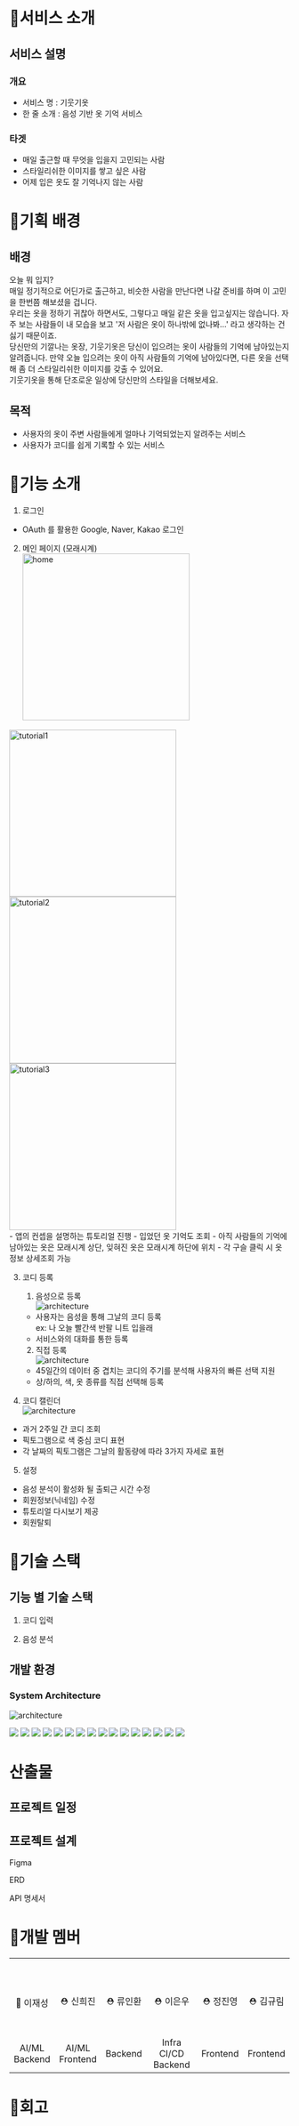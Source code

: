 # 👕서비스 소개

## 서비스 설명

### 개요

- 서비스 명 : 기웃기옷
- 한 줄 소개 : 음성 기반 옷 기억 서비스

### 타겟
- 매일 출근할 때 무엇을 입을지 고민되는 사람
- 스타일리쉬한 이미지를 쌓고 싶은 사람
- 어제 입은 옷도 잘 기억나지 않는 사람

# 👕기획 배경

## 배경
오늘 뭐 입지?<br>
매일 정기적으로 어딘가로 출근하고, 비슷한 사람을 만난다면 나갈 준비를 하며 이 고민을 한번쯤 해보셨을 겁니다.<br>
우리는 옷을 정하기 귀찮아 하면서도, 그렇다고 매일 같은 옷을 입고싶지는 않습니다. 자주 보는 사람들이 내 모습을 보고 '저 사람은 옷이 하나밖에 없나봐...' 라고 생각하는 건 싫기 때문이죠. <br>
당신만의 기깔나는 옷장, 기웃기옷은 당신이 입으려는 옷이 사람들의 기억에 남아있는지 알려줍니다. 만약 오늘 입으려는 옷이 아직 사람들의 기억에 남아있다면, 다른 옷을 선택해 좀 더 스타일리쉬한 이미지를 갖출 수 있어요. <br>
기웃기옷을 통해 단조로운 일상에 당신만의 스타일을 더해보세요.<br>

## 목적
- 사용자의 옷이 주변 사람들에게 얼마나 기억되었는지 알려주는 서비스
- 사용자가 코디를 쉽게 기록할 수 있는 서비스


# 👕기능 소개
1. 로그인

- OAuth 를 활용한 Google, Naver, Kakao 로그인


2. 메인 페이지 (모래시계)
<br><img src="./assets/홈_화면.gif" height="300" alt="home"/>
<img src="./assets/설명화면__1_.gif" height="300" alt="tutorial1"/>
<img src="./assets/설명화면__2_.gif" height="300" alt="tutorial2"/>
<img src="./assets/설명화면__3_.gif" height="300" alt="tutorial3"/><br>
- 앱의 컨셉을 설명하는 튜토리얼 진행
- 입었던 옷 기억도 조회
- 아직 사람들의 기억에 남아있는 옷은 모래시계 상단, 잊혀진 옷은 모래시계 하단에 위치
- 각 구슬 클릭 시 옷 정보 상세조회 가능

3. 코디 등록
    1) 음성으로 등록
    <br><img src="./assets/음성등록.gif" alt="architecture"/><br>
    - 사용자는 음성을 통해 그날의 코디 등록 <br>
    ex: 나 오늘 빨간색 반팔 니트 입을래
    - 서비스와의 대화를 통한 등록
    
    2) 직접 등록
    <br><img src="./assets/캘린더_등록.gif" alt="architecture"/><br>
    - 45일간의 데이터 중 겹치는 코디의 주기를 분석해 사용자의 빠른 선택 지원
    - 상/하의, 색, 옷 종류를 직접 선택해 등록

4. 코디 캘린더
<br><img src="./assets/캘린더.gif" alt="architecture"/><br>
- 과거 2주일 간 코디 조회
- 픽토그램으로 색 중심 코디 표현
- 각 날짜의 픽토그램은 그날의 활동량에 따라 3가지 자세로 표현

5. 설정
- 음성 분석이 활성화 될 출퇴근 시간 수정
- 회원정보(닉네임) 수정
- 튜토리얼 다시보기 제공
- 회원탈퇴


# 👕기술 스택

## 기능 별 기술 스택
1. 코디 입력

2. 음성 분석

## 개발 환경

### System Architecture
<img src="./assets/System_architecture.png" alt="architecture"/>


<img src ="https://img.shields.io/badge/python-3776AB.svg?&style=for-the-badge&logo=python&logoColor=ffdd54"/> <img src ="https://img.shields.io/badge/PyTorch-EE4C2C.svg?&style=for-the-badge&logo=pytorch&logoColor=white"/> <img src ="https://img.shields.io/badge/Flask-000000.svg?&style=for-the-badge&logo=flask&logoColor=white"/> <img src ="https://img.shields.io/badge/Flutter-02569B.svg?&style=for-the-badge&logo=flutter&logoColor=white"/>
<img src="https://img.shields.io/badge/Java-ED8B00?style=for-the-badge&logo=openjdk&logoColor=white"/> <img src="https://img.shields.io/badge/Spring Boot-6DB33F?style=for-the-badge&logo=Spring Boot&logoColor=white"/> <img src="https://img.shields.io/badge/Gradle-02303A?style=for-the-badge&logo=Gradle&logoColor=white"/> <img src="https://img.shields.io/badge/JSON Web Tokens-000000?style=for-the-badge&logo=JSON Web Tokens&logoColor=white"/> <img src="https://img.shields.io/badge/Spring Security-6DB33F?style=for-the-badge&logo=Spring Security&logoColor=white"/> <img src="https://img.shields.io/badge/mySql-007ec6?style=for-the-badge&logo=mySql&logoColor=white"/> <img src="https://img.shields.io/badge/Amazon EC2-569A31?style=for-the-badge&logo=Amazon EC2&logoColor=white"/> <img src="https://img.shields.io/badge/Jenkins-D24939?style=for-the-badge&logo=Jenkins&logoColor=white"/> <img src="https://img.shields.io/badge/Docker-2496ED?style=for-the-badge&logo=Docker&logoColor=white"/> <img src="https://img.shields.io/badge/Ubuntu-E95420?style=for-the-badge&logo=Ubuntu&logoColor=white"/> <img src="https://img.shields.io/badge/Jira-0052CC?style=for-the-badge&logo=Jira&logoColor=white"/> <img src="https://img.shields.io/badge/GitLab-FCA121?style=for-the-badge&logo=GitLab&logoColor=white"/> <br/>

# 산출물

## 프로젝트 일정

## 프로젝트 설계

Figma

ERD

API 명세서

# 👕개발 멤버
<table>
    <tr>
        <td height="140px" align="center"> 
            <br> 👑 이재성<br></td>
        <td height="140px" align="center">
            <br> ⛑ 신희진<br></td>
        <td height="140px" align="center">
            <br> ⛑ 류인환<br></td>
        <td height="140px" align="center">
            <br> ⛑ 이은우<br></td>
        <td height="140px" align="center"> 
            <br> ⛑ 정진영<br></td>
        <td height="140px" align="center"> 
            <br> ⛑ 김규림<br></td>
    </tr>
    <tr>
        <td align="center">AI/ML<br>Backend</td>
        <td align="center">AI/ML<br>Frontend</td>
        <td align="center">Backend</td>
        <td align="center">Infra CI/CD<br>Backend</td>
        <td align="center">Frontend</td>
        <td align="center">Frontend</td>
    </tr>
</table>

# 👕회고
